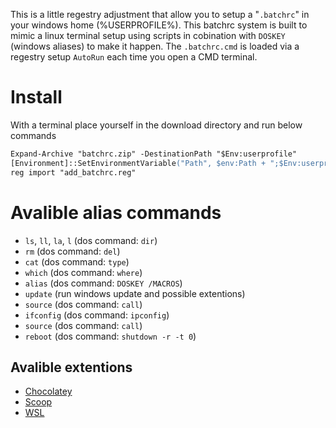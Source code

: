 This is a little regestry adjustment that allow you to setup a "`.batchrc`" in your windows home (%USERPROFILE%). This batchrc system is built to mimic a linux terminal setup using scripts in cobination with `DOSKEY` (windows aliases) to make it happen.
The `.batchrc.cmd` is loaded via a regestry setup `AutoRun` each time you open a CMD terminal.

# Install
With a terminal place yourself in the download directory and run below commands

```ps
Expand-Archive "batchrc.zip" -DestinationPath "$Env:userprofile"
[Environment]::SetEnvironmentVariable("Path", $env:Path + ";$Env:userprofile\.scripts", "User")
reg import "add_batchrc.reg"
```

# Avalible alias commands
- `ls`, `ll`, `la`, `l` (dos command: `dir`)
- `rm` (dos command: `del`)
- `cat` (dos command: `type`)
- `which` (dos command: `where`)
- `alias` (dos command: `DOSKEY /MACROS`)
- `update` (run windows update and possible extentions)
- `source` (dos command: `call`)
- `ifconfig` (dos command: `ipconfig`)
- `source` (dos command: `call`)
- `reboot` (dos command: `shutdown -r -t 0`)

## Avalible extentions
- [Chocolatey](https://chocolatey.org/)
- [Scoop](https://scoop.sh/)
- [WSL](https://docs.microsoft.com/en-us/windows/wsl/install-win10)